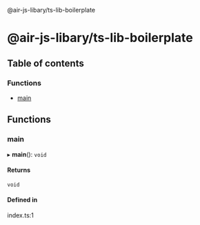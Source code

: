 @air-js-libary/ts-lib-boilerplate

# @air-js-libary/ts-lib-boilerplate

## Table of contents

### Functions

- [main](README.md#main)

## Functions

### main

▸ **main**(): `void`

#### Returns

`void`

#### Defined in

index.ts:1
